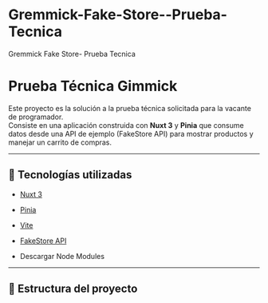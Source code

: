 # Gremmick-Fake-Store--Prueba-Tecnica
Gremmick Fake Store- Prueba Tecnica

# Prueba Técnica Gimmick

Este proyecto es la solución a la prueba técnica solicitada para la vacante de programador.  
Consiste en una aplicación construida con **Nuxt 3** y **Pinia** que consume datos desde una API de ejemplo (FakeStore API) para mostrar productos y manejar un carrito de compras.

---

## 🚀 Tecnologías utilizadas
- [Nuxt 3](https://nuxt.com/)
- [Pinia](https://pinia.vuejs.org/)
- [Vite](https://vitejs.dev/)
- [FakeStore API](https://fakestoreapi.com/)

- Descargar Node Modules

---

## 📂 Estructura del proyecto
